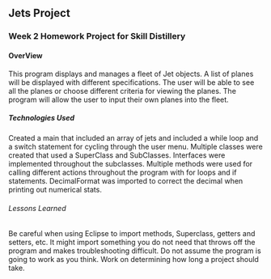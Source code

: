 ## Jets Project

### Week 2 Homework Project for Skill Distillery

#### OverView
This program displays and manages a fleet of Jet objects. A list of planes will be displayed with different specifications. The user will be able to see all the planes or choose different criteria for viewing the planes. The program will allow the user to input their own planes into the fleet. 

##### Technologies Used
Created a main that included an array of jets and included a while loop and a switch statement for cycling through the user menu. Multiple classes were created that used a SuperClass and SubClasses. Interfaces were implemented throughout the subclasses. Multiple methods were used for calling different actions throughout the program with for loops and if statements. DecimalFormat was imported to correct the decimal when printing out numerical stats.

###### Lessons Learned
Be careful when using Eclipse to import methods, Superclass, getters and setters, etc. It might import something you do not need that throws off the program and makes troubleshooting difficult. Do not assume the program is going to work as you think. Work on determining how long a project should take.

